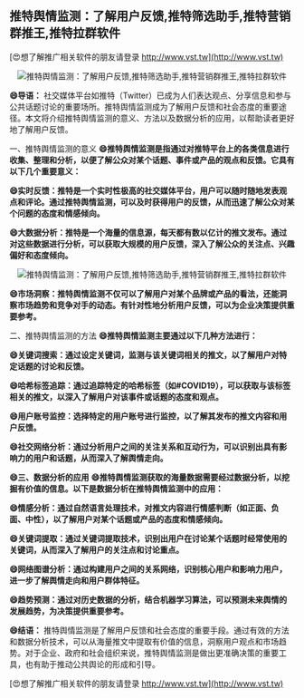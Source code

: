 ## **推特舆情监测：了解用户反馈,推特筛选助手,推特营销群推王,推特拉群软件**

[😍想了解推广相关软件的朋友请登录 http://www.vst.tw](http://www.vst.tw)

 <center><img src="https://vst.tw/MP4/tuiguang/png/7.png" alt="推特舆情监测：了解用户反馈,推特筛选助手,推特营销群推王,推特拉群软件"></center>

**😄导语：**
社交媒体平台如推特（Twitter）已成为人们表达观点、分享信息和参与公共话题讨论的重要场所。推特舆情监测成为了解用户反馈和社会态度的重要途径。本文将介绍推特舆情监测的意义、方法以及数据分析的应用，以帮助读者更好地了解用户反馈。

一、推特舆情监测的意义
**😄推特舆情监测是指通过对推特平台上的各类信息进行收集、整理和分析，以便了解公众对某个话题、事件或产品的观点和反馈。它具有以下几个重要意义：**

**😄实时反馈：推特是一个实时性极高的社交媒体平台，用户可以随时随地发表观点和评论。通过推特舆情监测，可以及时获得用户的反馈，从而迅速了解公众对某个问题的态度和情感倾向。**

**😄大数据分析：推特是一个海量的信息源，每天都有数以亿计的推文发布。通过对这些数据进行分析，可以获取大规模的用户反馈，深入了解公众的关注点、兴趣偏好和态度倾向。**

 <center><img src="https://vst.tw/MP4/tuiguang/png/1.png" alt="推特舆情监测：了解用户反馈,推特筛选助手,推特营销群推王,推特拉群软件"></center>

**😄市场洞察：推特舆情监测不仅可以了解用户对某个品牌或产品的看法，还能洞察市场趋势和竞争对手的动态。有针对性地分析用户反馈，可以为企业决策提供重要参考。**

二、推特舆情监测的方法
**😄推特舆情监测主要通过以下几种方法进行：**

**😄关键词搜索：通过设定关键词，监测与该关键词相关的推文，以了解用户对特定话题的讨论和反馈。**

**😄哈希标签追踪：通过追踪特定的哈希标签（如#COVID19），可以获取与该标签相关的推文，以深入了解用户对该事件或话题的态度和观点。**

**😄用户账号监控：选择特定的用户账号进行监控，以了解其发布的推文内容和用户反馈。**

**😄社交网络分析：通过分析用户之间的关注关系和互动行为，可以识别出具有影响力的用户和话题，从而深入了解舆情走向。**

**😄三、数据分析的应用**
**😄推特舆情监测获取的海量数据需要经过数据分析，以挖掘有价值的信息。以下是数据分析在推特舆情监测中的应用：**

**😄情感分析：通过自然语言处理技术，对推文内容进行情感判断（如正面、负面、中性），以了解用户对某个话题或产品的态度和情感倾向。**

**😄关键词提取：通过关键词提取技术，识别出用户在讨论某个话题时经常使用的关键词，从而深入了解用户的关注点和讨论重点。**

**😄网络图谱分析：通过构建用户之间的关系网络，识别核心用户和影响力用户，进一步了解舆情走向和用户群体特征。**

**😄趋势预测：通过对历史数据的分析，结合机器学习算法，可以预测未来舆情的发展趋势，为决策提供重要参考。**

**😄结语：**
推特舆情监测是了解用户反馈和社会态度的重要手段。通过有效的方法和数据分析技术，可以从海量推文中提取有价值的信息，洞察用户观点和市场趋势。对于企业、政府和社会组织来说，推特舆情监测是做出更准确决策的重要工具，也有助于推动公共舆论的形成和引导。

[😍想了解推广相关软件的朋友请登录 http://www.vst.tw](http://www.vst.tw)



